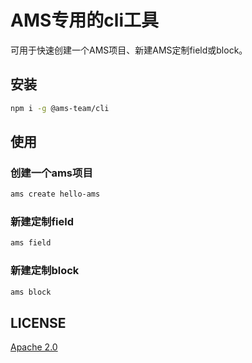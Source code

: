 # AMS专用的cli工具

可用于快速创建一个AMS项目、新建AMS定制field或block。

## 安装

```sh
npm i -g @ams-team/cli
```

## 使用

### 创建一个ams项目

```sh
ams create hello-ams
```

### 新建定制field

```sh
ams field
```

### 新建定制block

```sh
ams block
```

## LICENSE
[Apache 2.0](LICENSE)
